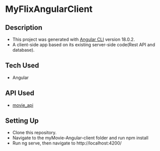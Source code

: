# MyFlixAngularClient

## Description
- This project was generated with [Angular CLI](https://github.com/angular/angular-cli) version 18.0.2.
- A client-side app based on its existing server-side code(Rest API and database).

## Tech Used
- Angular

## API Used
- [movie_api](https://github.com/amach510/movie_api)

## Setting Up
- Clone this repository.
- Navigate to the myMovie-Angular-client folder and run npm install
- Run ng serve, then navigate to http://localhost:4200/